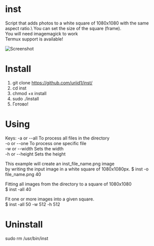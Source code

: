 # inst
Script that adds photos to a white square of 1080x1080 with the same aspect ratio.\ You can set the size of the square (frame).\
You will need imagemagick to work\
Termux support is available!

![Screenshot](https://cs03.spac.me/f/087069048125087123181077169255042197255015203119156239075033085175/1605032965/83313815/0/1c23f2872be04f20f97a158685030346/inst-spaces.im.png)

# Install
1) git clone https://github.com/uriid1/inst/<br />
2) cd inst
3) chmod +x install
4) sudo ./install
5) Готово!

# Using
Keys:
-a or --all  To process all files in the directory\
-o or --one  To process one specific file\
-w or --width  Sets the width\
-h or --height  Sets the height

This example will create an inst_file_name.png image\
by writing the input image in a white square of 1080x1080px.
$ inst -o file_name.png 40

Fitting all images from the directory to a square of 1080x1080\
$ inst -all 40

Fit one or more images into a given square.\
$ inst -all 50 -w 512 -h 512

# Uninstall
sudo rm /usr/bin/inst
